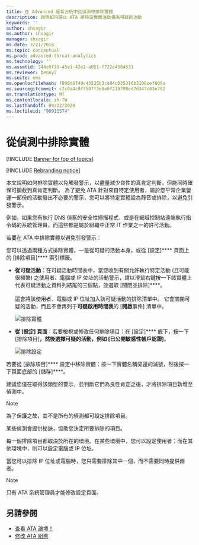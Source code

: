 ```yaml
---
title: 在 Advanced 威脅分析中從偵測中排除實體
description: 說明如何停止 ATA 將特定實體活動視為可疑的活動
keywords: ''
author: shsagir
ms.author: shsagir
manager: shsagir
ms.date: 3/21/2018
ms.topic: conceptual
ms.prod: advanced-threat-analytics
ms.technology: ''
ms.assetid: 344c0f33-45e1-42e2-a051-f722a4504531
ms.reviewer: bennyl
ms.suite: ems
ms.openlocfilehash: f806d6749c43535b3ca94c035370b3106cefb09a
ms.sourcegitcommit: c7c0a4c9f7507f3e8e0f219798ed7d347c03e792
ms.translationtype: MT
ms.contentlocale: zh-TW
ms.lasthandoff: 09/22/2020
ms.locfileid: "90911574"
---
```

# <a name="excluding-entities-from-detections"></a>從偵測中排除實體

[!INCLUDE [Banner for top of topics](includes/banner.md)]

[!INCLUDE [Rebranding notice](includes/rebranding.md)]

本文說明如何排除實體以免觸發警示，以盡量減少良性的真肯定判斷，但能同時確保可攔截到真肯定判斷。 為了避免 ATA 針對來自特定使用者，屬於您平常企業營運一部份的活動發出不必要的警示，您可以將特定實體設為靜音或排除，以避免引發警示。

例如，如果您有執行 DNS 偵察的安全性掃描程式，或是在網域控制站遠端執行指令碼的系統管理員，而這些都是屬於組織中正常 IT 作業之一的許可活動。

若要在 ATA 中排除實體以避免引發警示：

您可以透過兩種方式排除實體，一是從可疑的活動本身，或從 [設定]**** 頁面上的 [排除項目]**** 索引標籤。

- **從可疑活動**：在可疑活動時間表中，當您收到有關允許執行特定活動 (且可能很頻繁) 之使用者、電腦或 IP 位址的活動警示，請以滑鼠右鍵按一下該實體上代表可疑活動之資料列結尾的三個點，並選取 [關閉並排除]****。 <br></br>這會將該使用者、電腦或 IP 位址加入該可疑活動的排除清單中。 它會關閉可疑的活動，而且不會再列于**可疑啟用時間表**的 [**開啟**事件] 清單中。

    ![排除實體](media/exclude-in-sa.png)

- **從 [設定] 頁面**：若要檢視或修改任何排除項目：在 [設定]**** 底下，按一下 [排除項目]****，然後選擇可疑的活動，例如 [已公開敏感性帳戶認證]****。

    ![排除設定](media/exclusions-config-page.png)

若要從 [排除項目]**** 設定中移除實體：按一下實體名稱旁邊的減號，然後按一下頁面底部的 [儲存]****。

建議您僅在取得該類型的警示，並判斷它們為良性肯定之後，才將排除項目新增至偵測中。 

> [!NOTE]
> 為了保護之故，並不是所有的偵測都可設定排除項目。 

某些偵測會提供秘訣，協助您決定所要排除的項目。 

每一個排除項目都取決於所在的環境。在某些環境中，您可以設定使用者；而在其他環境中，則可以設定電腦或 IP 位址。 

當您可以排除 IP 位址或電腦時，您只需要排除其中一個，而不需要同時提供兩者。

> [!NOTE]
> 只有 ATA 系統管理員才能修改設定頁面。


## <a name="see-also"></a>另請參閱
- [查看 ATA 論壇！](https://social.technet.microsoft.com/Forums/security/home?forum=mata)
- [修改 ATA 組態](modifying-ata-center-configuration.md)
